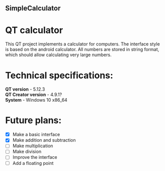 ## SimpleCalculator
# QT calculator

This QT project implements a calculator for computers. The interface style is based on the android calculator. All numbers are stored in string format, which should allow calculating very large numbers.

# Technical specifications:
**QT version** - 5.12.3 \
**QT Creator version** - 4.9.1? \
**System** - Windows 10 x86_64

# Future plans:
- [x] Make a basic interface
- [x] Make addition and subtraction
- [ ] Make multiplication
- [ ] Make division
- [ ] Improve the interface
- [ ] Add a floating point